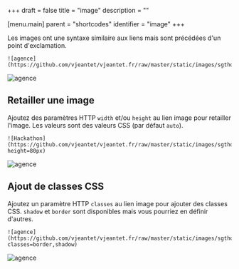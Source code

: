 +++
draft = false
title = "image"
description = ""

[menu.main]
parent = "shortcodes"
identifier = "image"
+++

Les images ont une syntaxe similaire aux liens mais sont précédées d'un point d'exclamation.

	![agence](https://github.com/vjeantet/vjeantet.fr/raw/master/static/images/sgthon/C.jpg)

![agence](https://github.com/vjeantet/vjeantet.fr/raw/master/static/images/sgthon/C.jpg)

## Retailler une image

Ajoutez des paramètres HTTP `width` et/ou `height` au lien image  pour retailler l'image. Les valeurs sont des valeurs CSS (par défaut `auto`).


	![Hackathon](https://github.com/vjeantet/vjeantet.fr/raw/master/static/images/sgthon/C.jpg?height=80px)

![agence](https://github.com/vjeantet/vjeantet.fr/raw/master/static/images/sgthon/C.jpg?height=80px)


## Ajout de classes CSS 

Ajoutez un paramètre HTTP `classes` au lien image pour ajouter des classes CSS. `shadow` et `border` sont disponibles mais vous pourriez en définir d'autres.

	![agence](https://github.com/vjeantet/vjeantet.fr/raw/master/static/images/sgthon/C.jpg?classes=border,shadow)

![agence](https://github.com/vjeantet/vjeantet.fr/raw/master/static/images/sgthon/C.jpg?classes=border,shadow)
